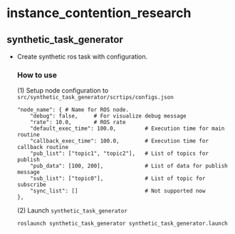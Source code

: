 # instance_contention_research

##  synthetic_task_generator
- Create synthetic ros task with configuration.
    ### How to use
    (1) Setup node configuration to `src/synthetic_task_generator/scrtips/configs.json`
    ```
    "node_name": { # Name for ROS node.
        "debug": false,     # For visualize debug message
        "rate": 10.0,       # ROS rate
        "default_exec_time": 100.0,         # Execution time for main routine
        "callback_exec_time": 100.0,        # Execution time for callback routine
        "pub_list": ["topic1", "topic2"],   # List of topics for publish
        "pub_data": [100, 200],             # List of data for publish message
        "sub_list": ["topic0"],             # List of topic for subscribe
        "sync_list": []                     # Not supported now
    },
    ```

    
    (2) Launch `synthetic_task_generator`
    ```
    roslaunch synthetic_task_generator synthetic_task_generator.launch
    ```